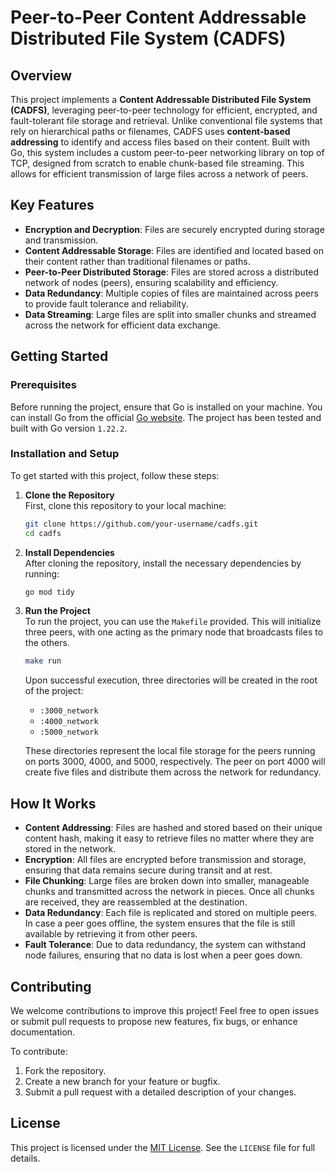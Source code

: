 # Peer-to-Peer Content Addressable Distributed File System (CADFS)

## Overview

This project implements a **Content Addressable Distributed File System (CADFS)**, leveraging peer-to-peer technology for efficient, encrypted, and fault-tolerant file storage and retrieval. Unlike conventional file systems that rely on hierarchical paths or filenames, CADFS uses **content-based addressing** to identify and access files based on their content. Built with Go, this system includes a custom peer-to-peer networking library on top of TCP, designed from scratch to enable chunk-based file streaming. This allows for efficient transmission of large files across a network of peers.

## Key Features

- **Encryption and Decryption**: Files are securely encrypted during storage and transmission.
- **Content Addressable Storage**: Files are identified and located based on their content rather than traditional filenames or paths.
- **Peer-to-Peer Distributed Storage**: Files are stored across a distributed network of nodes (peers), ensuring scalability and efficiency.
- **Data Redundancy**: Multiple copies of files are maintained across peers to provide fault tolerance and reliability.
- **Data Streaming**: Large files are split into smaller chunks and streamed across the network for efficient data exchange.

## Getting Started

### Prerequisites

Before running the project, ensure that Go is installed on your machine. You can install Go from the official [Go website](https://go.dev/doc/install). The project has been tested and built with Go version `1.22.2`.

### Installation and Setup

To get started with this project, follow these steps:

1. **Clone the Repository**  
   First, clone this repository to your local machine:
   ```bash
   git clone https://github.com/your-username/cadfs.git
   cd cadfs
   ```

2. **Install Dependencies**  
   After cloning the repository, install the necessary dependencies by running:
   ```bash
   go mod tidy
   ```

3. **Run the Project**  
   To run the project, you can use the `Makefile` provided. This will initialize three peers, with one acting as the primary node that broadcasts files to the others.
   ```bash
   make run
   ```

   Upon successful execution, three directories will be created in the root of the project:
   - `:3000_network`
   - `:4000_network`
   - `:5000_network`

   These directories represent the local file storage for the peers running on ports 3000, 4000, and 5000, respectively. The peer on port 4000 will create five files and distribute them across the network for redundancy.

## How It Works

- **Content Addressing**: Files are hashed and stored based on their unique content hash, making it easy to retrieve files no matter where they are stored in the network.
- **Encryption**: All files are encrypted before transmission and storage, ensuring that data remains secure during transit and at rest.
- **File Chunking**: Large files are broken down into smaller, manageable chunks and transmitted across the network in pieces. Once all chunks are received, they are reassembled at the destination.
- **Data Redundancy**: Each file is replicated and stored on multiple peers. In case a peer goes offline, the system ensures that the file is still available by retrieving it from other peers.
- **Fault Tolerance**: Due to data redundancy, the system can withstand node failures, ensuring that no data is lost when a peer goes down.

## Contributing

We welcome contributions to improve this project! Feel free to open issues or submit pull requests to propose new features, fix bugs, or enhance documentation.

To contribute:
1. Fork the repository.
2. Create a new branch for your feature or bugfix.
3. Submit a pull request with a detailed description of your changes.

## License

This project is licensed under the [MIT License](https://opensource.org/license/mit). See the `LICENSE` file for full details.
